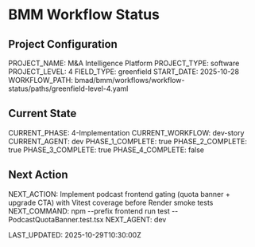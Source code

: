 # BMM Workflow Status

## Project Configuration

PROJECT_NAME: M&A Intelligence Platform
PROJECT_TYPE: software
PROJECT_LEVEL: 4
FIELD_TYPE: greenfield
START_DATE: 2025-10-28
WORKFLOW_PATH: bmad/bmm/workflows/workflow-status/paths/greenfield-level-4.yaml

## Current State

CURRENT_PHASE: 4-Implementation
CURRENT_WORKFLOW: dev-story
CURRENT_AGENT: dev
PHASE_1_COMPLETE: true
PHASE_2_COMPLETE: true
PHASE_3_COMPLETE: true
PHASE_4_COMPLETE: false

## Next Action

NEXT_ACTION: Implement podcast frontend gating (quota banner + upgrade CTA) with Vitest coverage before Render smoke tests
NEXT_COMMAND: npm --prefix frontend run test -- PodcastQuotaBanner.test.tsx
NEXT_AGENT: dev

LAST_UPDATED: 2025-10-29T10:30:00Z
